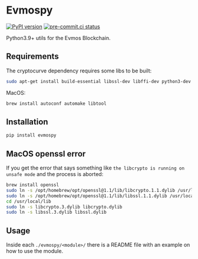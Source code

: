 # Evmospy

[![PyPI version](https://badge.fury.io/py/evmoswallet.svg)](https://badge.fury.io/py/evmoswallet) [![pre-commit.ci status](https://results.pre-commit.ci/badge/github/hanchon-live/evmoswallet/master.svg)](https://results.pre-commit.ci/latest/github/hanchon-live/evmoswallet/master)

Python3.9+ utils for the Evmos Blockchain.

## Requirements

The cryptocurve dependency requires some libs to be built:

```sh
sudo apt-get install build-essential libssl-dev libffi-dev python3-dev autoconf libtool pkgconf
```

MacOS:

```sh
brew install autoconf automake libtool
```

## Installation

```sh
pip install evmospy
```

## MacOS openssl error

If you get the error that says something like `the libcrypto is running on unsafe mode` and the process is aborted:

```sh
brew install openssl
sudo ln -s /opt/homebrew/opt/openssl@1.1/lib/libcrypto.1.1.dylib /usr/local/lib
sudo ln -s /opt/homebrew/opt/openssl@1.1/lib/libssl.1.1.dylib /usr/local/lib
cd /usr/local/lib
sudo ln -s libcrypto.3.dylib libcrypto.dylib
sudo ln -s libssl.3.dylib libssl.dylib
```

## Usage

Inside each `./evmospy/<module>/` there is a README file with an example on how to use the module.
